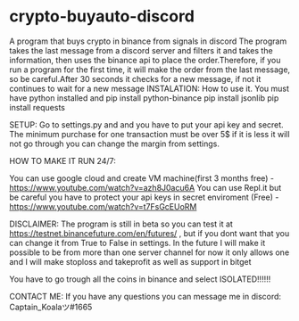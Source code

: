 # crypto-buyauto-discord
A program that buys crypto in binance from signals in discord
The program takes the last message from a discord server and filters it and takes the information, then uses the binance api to place the order.Therefore, if you run a program for the first time, it will make the order from the last message, so be careful.After 30 seconds it checks for a new message, if not it continues to wait for a new message
INSTALATION:
How to use it. You must have python installed and 
pip install python-binance 
pip install jsonlib 
pip install requests

SETUP:
Go to settings.py and and you have to put your api key and secret.
Тhe minimum purchase for one transaction must be over 5$ if it is less it will not go through you can change the margin from settings.


HOW TO MAKE IT RUN 24/7:

You can use google cloud and create VM machine(first 3 months free) - https://www.youtube.com/watch?v=azh8J0acu6A
You can use Repl.it but be careful you have to protect your api keys in secret enviroment (Free) - https://www.youtube.com/watch?v=t7FsGcEUoRM




DISCLAIMER:
The program is still in beta so you can test it at https://testnet.binancefuture.com/en/futures/ , but if you dont want that you can change it from True to False in settings.
In the future I will make it possible to be from more than one server channel for now it only allows one and I will make stoploss and takeprofit as well as support in bitget

You have to go trough all the coins in binance and select ISOLATED!!!!!!

CONTACT ME:
If you have any questions you can message me in discord: Captain_Koalaツ#1665

